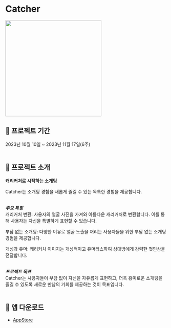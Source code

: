 # Catcher
<img src="https://github.com/z-wook/Catcher/assets/101041221/34f322d6-a502-408b-8c52-c25b52495a52" width="300" height="300">
<br>


## 📆 프로젝트 기간
2023년 10월 10일 ~ 2023년 11월 17일(6주) <br>
<br>


## 📝 프로젝트 소개
**캐리커처로 시작하는 소개팅** <br>

Catcher는 소개팅 경험을 새롭게 즐길 수 있는 독특한 경험을 제공합니다. <br>
<br>

***주요 특징*** <br>
캐리커처 변환: 사용자의 얼굴 사진을 가져와 아름다운 캐리커처로 변환합니다. 이를 통해 사용자는 자신을 특별하게 표현할 수 있습니다. <br>

부담 없는 소개팅: 다양한 이유로 얼굴 노출을 꺼리는 사용자들을 위한 부담 없는 소개팅 경험을 제공합니다. <br>

개성과 유머: 캐리커처 이미지는 개성적이고 유머러스하여 상대방에게 강력한 첫인상을 전달합니다. <br>
<br>

***프로젝트 목표*** <br>
Catcher는 사용자들이 부담 없이 자신을 자유롭게 표현하고, 더욱 흥미로운 소개팅을 즐길 수 있도록 새로운 만남의 기회를 제공하는 것이 목표입니다. <br>
<br>


## 📱 앱 다운로드
- [AppStore](https://apps.apple.com/kr/app/catcher/id6471381930)
<br>
